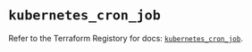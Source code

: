 # `kubernetes_cron_job`

Refer to the Terraform Registory for docs: [`kubernetes_cron_job`](https://registry.terraform.io/providers/hashicorp/kubernetes/2.25.1/docs/resources/cron_job).
